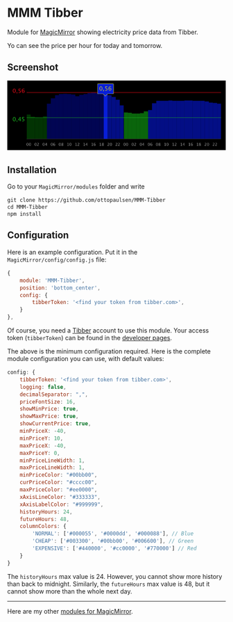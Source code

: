 # MMM Tibber

Module for [MagicMirror](https://github.com/MichMich/MagicMirror/) showing electricity price data from Tibber.

Yo can see the price per hour for today and tomorrow.

## Screenshot

![Screenshot](MMM-Tibber.png)


## Installation

Go to your `MagicMirror/modules` folder and write

    git clone https://github.com/ottopaulsen/MMM-Tibber
    cd MMM-Tibber
    npm install



## Configuration

Here is an example configuration. Put it in the `MagicMirror/config/config.js` file:

``` javascript
{
    module: 'MMM-Tibber',
    position: 'bottom_center',
    config: {
        tibberToken: '<find your token from tibber.com>',
    }
},
```

Of course, you need a [Tibber](https://tibber.com/) account to use this module. Your access token (`tibberToken`) can be found in the [developer pages](https://developer.tibber.com/settings/accesstoken).

The above is the minimum configuration required. Here is the complete module configuration you can use, with default values:

``` javascript
config: {
    tibberToken: '<find your token from tibber.com>',
    logging: false,
    decimalSeparator: ",",
    priceFontSize: 16,
    showMinPrice: true,
    showMaxPrice: true,
    showCurrentPrice: true,
    minPriceX: -40,
    minPriceY: 10,
    maxPriceX: -40,
    maxPriceY: 0,
    minPriceLineWidth: 1,
    maxPriceLineWidth: 1,
    minPriceColor: "#00bb00",
    curPriceColor: "#cccc00",
    maxPriceColor: "#ee0000",
    xAxisLineColor: "#333333",
    xAxisLabelColor: "#999999",
    historyHours: 24,
    futureHours: 48,
    columnColors: {
        'NORMAL': ['#000055', '#0000dd', '#000088'], // Blue
        'CHEAP': ['#003300', '#00bb00', '#006600'], // Green
        'EXPENSIVE': ['#440000', '#cc0000', '#770000'] // Red
    }
}
```

The `historyHours` max value is 24. However, you cannot show more history than back to midnight. Similarly, the `futureHours` max value is 48, but it cannot show more than the whole next day.

<hr/>

Here are my other [modules for MagicMirror](https://github.com/ottopaulsen/magic).

